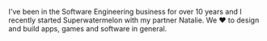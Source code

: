 I've been in the Software Engineering business for over 10 years and I recently started Superwatermelon with my
partner Natalie. We ❤️ to design and build apps, games and software in general.